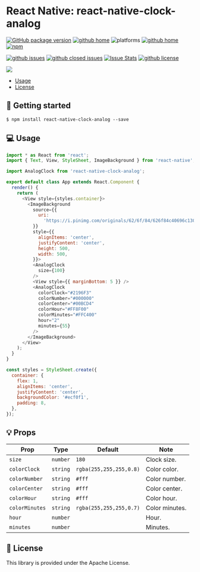 # React Native: react-native-clock-analog

[![GitHub package version](https://img.shields.io/github/package-json/v/gaetanozappi/react-native-clock-analog.svg?style=flat&colorB=2b7cff)](https://github.com/gaetanozappi/react-native-clock-analog)
[![github home](http://img.shields.io/npm/v/react-native-clock-analog.svg?style=flat)](https://www.npmjs.com/package/react-native-clock-analog)
![platforms](https://img.shields.io/badge/platforms-Android%20%7C%20iOS-brightgreen.svg?style=flat&colorB=191A17)
[![github home](https://img.shields.io/badge/gaetanozappi-react--native--clock--analog-blue.svg?style=flat)](https://github.com/gaetanozappi/react-native-clock-analog)
[![npm](https://img.shields.io/npm/dm/react-native-clock-analog.svg?style=flat&colorB=007ec6)](https://www.npmjs.com/package/react-native-clock-analog)

[![github issues](https://img.shields.io/github/issues/gaetanozappi/react-native-clock-analog.svg?style=flat)](https://github.com/gaetanozappi/react-native-clock-analog/issues)
[![github closed issues](https://img.shields.io/github/issues-closed/gaetanozappi/react-native-clock-analog.svg?style=flat&colorB=44cc11)](https://github.com/gaetanozappi/react-native-clock-analog/issues?q=is%3Aissue+is%3Aclosed)
[![Issue Stats](https://img.shields.io/issuestats/i/github/gaetanozappi/react-native-clock-analog.svg?style=flat&colorB=44cc11)](http://github.com/gaetanozappi/react-native-clock-analog/issues)
[![github license](https://img.shields.io/github/license/gaetanozappi/react-native-clock-analog.svg)]()

<img src="https://github.com/gaetanozappi/react-native-clock-analog/raw/master/screenshot/react-native-clock-analog.gif" />

-   [Usage](#-usage)
-   [License](#-license)

## 📖 Getting started

`$ npm install react-native-clock-analog --save`

## 💻 Usage

```javascript
import * as React from 'react';
import { Text, View, StyleSheet, ImageBackground } from 'react-native';

import AnalogClock from 'react-native-clock-analog';

export default class App extends React.Component {
  render() {
    return (
      <View style={styles.container}>
        <ImageBackground
          source={{
            uri:
              'https://i.pinimg.com/originals/62/6f/84/626f84c40696c1308a77fd8331e12b3e.jpg',
          }}
          style={{
            alignItems: 'center',
            justifyContent: 'center',
            height: 500,
            width: 500,
          }}>
          <AnalogClock
            size={100}
          />
          <View style={{ marginBottom: 5 }} />
          <AnalogClock
            colorClock="#2196F3"
            colorNumber="#000000"
            colorCenter="#00BCD4"
            colorHour="#FF8F00"
            colorMinutes="#FFC400"
            hour="2"
            minutes={55}
          />
        </ImageBackground>
      </View>
    );
  }
}

const styles = StyleSheet.create({
  container: {
    flex: 1,
    alignItems: 'center',
    justifyContent: 'center',
    backgroundColor: '#ecf0f1',
    padding: 8,
  },
});
```

## 💡 Props

| Prop              | Type       | Default | Note                                                                                                       |
| ----------------- | ---------- | ------- | ---------------------------------------------------------------------------------------------------------- |
| `size`       | `number`   |  `180`  | Clock size.
| `colorClock`      | `string`   | `rgba(255,255,255,0.8)` | Color color.
| `colorNumber`      | `string`   | `#fff` | Color number.
| `colorCenter`      | `string`   |  `#fff` | Color center.
| `colorHour`      | `string`   | `#fff`  | Color hour.
| `colorMinutes`      | `string`   | `rgba(255,255,255,0.7)`  | Color minutes.
| `hour`      | `number`   |  | Hour.
| `minutes`      | `number`   |  | Minutes.

## 📜 License
This library is provided under the Apache License.
